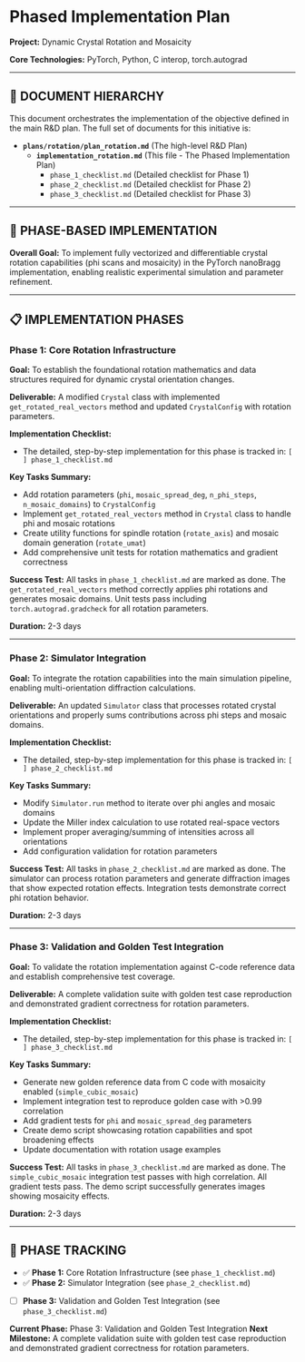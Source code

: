 <!-- ACTIVE IMPLEMENTATION PLAN -->
<!-- DO NOT MISTAKE THIS FOR A TEMPLATE. THIS IS THE OFFICIAL SOURCE OF TRUTH FOR THE PROJECT'S PHASED PLAN. -->

# Phased Implementation Plan

**Project:** Dynamic Crystal Rotation and Mosaicity

**Core Technologies:** PyTorch, Python, C interop, torch.autograd

---

## 📄 **DOCUMENT HIERARCHY**

This document orchestrates the implementation of the objective defined in the main R&D plan. The full set of documents for this initiative is:

*   **`plans/rotation/plan_rotation.md`** (The high-level R&D Plan)
    *   **`implementation_rotation.md`** (This file - The Phased Implementation Plan)
        *   `phase_1_checklist.md` (Detailed checklist for Phase 1)
        *   `phase_2_checklist.md` (Detailed checklist for Phase 2)
        *   `phase_3_checklist.md` (Detailed checklist for Phase 3)

---

## 🎯 **PHASE-BASED IMPLEMENTATION**

**Overall Goal:** To implement fully vectorized and differentiable crystal rotation capabilities (phi scans and mosaicity) in the PyTorch nanoBragg implementation, enabling realistic experimental simulation and parameter refinement.

---

## 📋 **IMPLEMENTATION PHASES**

### **Phase 1: Core Rotation Infrastructure**

**Goal:** To establish the foundational rotation mathematics and data structures required for dynamic crystal orientation changes.

**Deliverable:** A modified `Crystal` class with implemented `get_rotated_real_vectors` method and updated `CrystalConfig` with rotation parameters.

**Implementation Checklist:**
*   The detailed, step-by-step implementation for this phase is tracked in: `[ ] phase_1_checklist.md`

**Key Tasks Summary:**
*   Add rotation parameters (`phi`, `mosaic_spread_deg`, `n_phi_steps`, `n_mosaic_domains`) to `CrystalConfig`
*   Implement `get_rotated_real_vectors` method in `Crystal` class to handle phi and mosaic rotations
*   Create utility functions for spindle rotation (`rotate_axis`) and mosaic domain generation (`rotate_umat`)
*   Add comprehensive unit tests for rotation mathematics and gradient correctness

**Success Test:** All tasks in `phase_1_checklist.md` are marked as done. The `get_rotated_real_vectors` method correctly applies phi rotations and generates mosaic domains. Unit tests pass including `torch.autograd.gradcheck` for all rotation parameters.

**Duration:** 2-3 days

---

### **Phase 2: Simulator Integration**

**Goal:** To integrate the rotation capabilities into the main simulation pipeline, enabling multi-orientation diffraction calculations.

**Deliverable:** An updated `Simulator` class that processes rotated crystal orientations and properly sums contributions across phi steps and mosaic domains.

**Implementation Checklist:**
*   The detailed, step-by-step implementation for this phase is tracked in: `[ ] phase_2_checklist.md`

**Key Tasks Summary:**
*   Modify `Simulator.run` method to iterate over phi angles and mosaic domains
*   Update the Miller index calculation to use rotated real-space vectors
*   Implement proper averaging/summing of intensities across all orientations
*   Add configuration validation for rotation parameters

**Success Test:** All tasks in `phase_2_checklist.md` are marked as done. The simulator can process rotation parameters and generate diffraction images that show expected rotation effects. Integration tests demonstrate correct phi rotation behavior.

**Duration:** 2-3 days

---

### **Phase 3: Validation and Golden Test Integration**

**Goal:** To validate the rotation implementation against C-code reference data and establish comprehensive test coverage.

**Deliverable:** A complete validation suite with golden test case reproduction and demonstrated gradient correctness for rotation parameters.

**Implementation Checklist:**
*   The detailed, step-by-step implementation for this phase is tracked in: `[ ] phase_3_checklist.md`

**Key Tasks Summary:**
*   Generate new golden reference data from C code with mosaicity enabled (`simple_cubic_mosaic`)
*   Implement integration test to reproduce golden case with >0.99 correlation
*   Add gradient tests for `phi` and `mosaic_spread_deg` parameters
*   Create demo script showcasing rotation capabilities and spot broadening effects
*   Update documentation with rotation usage examples

**Success Test:** All tasks in `phase_3_checklist.md` are marked as done. The `simple_cubic_mosaic` integration test passes with high correlation. All gradient tests pass. The demo script successfully generates images showing mosaicity effects.

**Duration:** 2-3 days

---

## 📝 **PHASE TRACKING**

- ✅ **Phase 1:** Core Rotation Infrastructure (see `phase_1_checklist.md`)
- ✅ **Phase 2:** Simulator Integration (see `phase_2_checklist.md`)
- [ ] **Phase 3:** Validation and Golden Test Integration (see `phase_3_checklist.md`)

**Current Phase:** Phase 3: Validation and Golden Test Integration
**Next Milestone:** A complete validation suite with golden test case reproduction and demonstrated gradient correctness for rotation parameters.